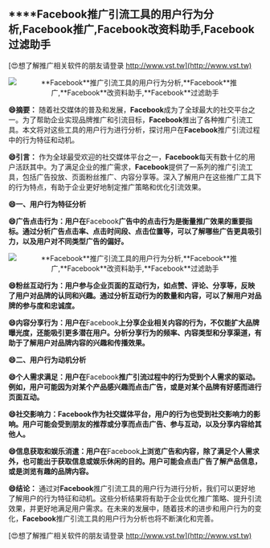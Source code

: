 ## ****Facebook**推广引流工具的用户行为分析,**Facebook**推广,**Facebook**改资料助手,**Facebook**过滤助手**

[😍想了解推广相关软件的朋友请登录 http://www.vst.tw](http://www.vst.tw)

 <center><img src="https://vst.tw/MP4/tuiguang/png/4.png" alt="**Facebook**推广引流工具的用户行为分析,**Facebook**推广,**Facebook**改资料助手,**Facebook**过滤助手"></center>

**😄摘要：**
随着社交媒体的普及和发展，**Facebook**成为了全球最大的社交平台之一。为了帮助企业实现品牌推广和引流目标，**Facebook**推出了各种推广引流工具。本文将对这些工具的用户行为进行分析，探讨用户在**Facebook**推广引流过程中的行为特征和动机。

**😄引言：**
作为全球最受欢迎的社交媒体平台之一，**Facebook**每天有数十亿的用户活跃其中。为了满足企业的推广需求，**Facebook**提供了一系列的推广引流工具，包括广告投放、页面粉丝推广、内容分享等。深入了解用户在这些推广工具下的行为特点，有助于企业更好地制定推广策略和优化引流效果。

**😄一、用户行为特征分析**

**😄广告点击行为：用户在**Facebook**广告中的点击行为是衡量推广效果的重要指标。通过分析广告点击率、点击时间段、点击位置等，可以了解哪些广告更具吸引力，以及用户对不同类型广告的偏好。**

 <center><img src="https://vst.tw/MP4/tuiguang/png/3.png" alt="**Facebook**推广引流工具的用户行为分析,**Facebook**推广,**Facebook**改资料助手,**Facebook**过滤助手"></center>

**😄粉丝互动行为：用户参与企业页面的互动行为，如点赞、评论、分享等，反映了用户对品牌的认同和兴趣。通过分析互动行为的数量和内容，可以了解用户对品牌的参与度和忠诚度。**

**😄内容分享行为：用户在**Facebook**上分享企业相关内容的行为，不仅能扩大品牌曝光度，还能吸引更多潜在用户。分析分享行为的频率、内容类型和分享渠道，有助于了解用户对品牌内容的兴趣和传播效果。**

**😄二、用户行为动机分析**

**😄个人需求满足：用户在**Facebook**推广引流过程中的行为受到个人需求的驱动。例如，用户可能因为对某个产品感兴趣而点击广告，或是对某个品牌有好感而进行页面互动。**

**😄社交影响力：**Facebook**作为社交媒体平台，用户的行为也受到社交影响力的影响。用户可能会受到朋友的推荐或分享而点击广告、参与互动，以及分享内容给其他人。**

**😄信息获取和娱乐消遣：用户在**Facebook**上浏览广告和内容，除了满足个人需求外，也可能出于获取信息或娱乐休闲的目的。用户可能会点击广告了解产品信息，或是浏览有趣的品牌内容。**

**😄结论：**
通过对**Facebook**推广引流工具的用户行为进行分析，我们可以更好地了解用户的行为特征和动机。这些分析结果将有助于企业优化推广策略、提升引流效果，并更好地满足用户需求。在未来的发展中，随着技术的进步和用户行为的变化，**Facebook**推广引流工具的用户行为分析也将不断演化和完善。

[😍想了解推广相关软件的朋友请登录 http://www.vst.tw](http://www.vst.tw)



